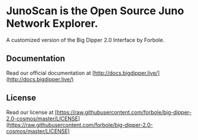 # JunoScan is the Open Source Juno Network Explorer. 
A customized version of the Big Dipper 2.0 Interface by Forbole.

## Documentation
Read our official documentation at [http://docs.bigdipper.live/](http://docs.bigdipper.live/)

## License
Read our license at [https://raw.githubusercontent.com/forbole/big-dipper-2.0-cosmos/master/LICENSE](https://raw.githubusercontent.com/forbole/big-dipper-2.0-cosmos/master/LICENSE)

